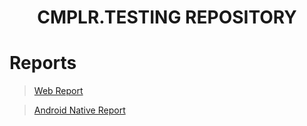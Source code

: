 <h1 align="center">
  <strong>CMPLR.TESTING REPOSITORY</strong>
</h1>



# Reports

> [Web Report](https://rawcdn.githack.com/We2Am-BaSsem/Testing-Reports/cd708b4d7a037c0509f0e28b655a182b23a26493/Web/index.html)

> [Android Native Report](https://rawcdn.githack.com/We2Am-BaSsem/Testing-Reports/cd708b4d7a037c0509f0e28b655a182b23a26493/Android%20Native%20Mobile/index.html)

